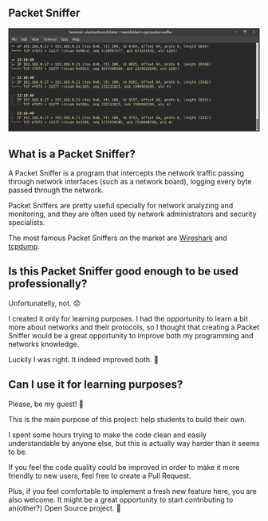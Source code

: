 ## Packet Sniffer

<p align="center">
  <img src="./github/packet-sniffer-ss.png" />
</p>

## What is a Packet Sniffer?
A Packet Sniffer is a program that intercepts the network traffic passing through
network interfaces (such as a network board), logging every byte passed through the network.

Packet Sniffers are pretty useful specially for network analyzing and monitoring,
and they are often used by network administrators and security specialists.

The most famous Packet Sniffers on the market are [Wireshark](https://www.wireshark.org/) and
[tcpdump](https://www.tcpdump.org/).

## Is this Packet Sniffer good enough to be used professionally?
Unfortunatelly, not. 😞

I created it only for learning purposes. I had the opportunity to learn a bit more about networks and their protocols, so I thought that creating a Packet Sniffer would be a great opportunity to improve both my programming and networks knowledge.

Luckily I was right. It indeed improved both. 🌟

## Can I use it for learning purposes?
Please, be my guest! 🚀

This is the main purpose of this project: help students to build their own.

I spent some hours trying to make the code clean and easily understandable by anyone else, but this is actually way harder than it seems to be.

If you feel the code quality could be improved in order to make it more friendly to new users, feel free to create a Pull Request.

Plus, if you feel comfortable to implement a fresh new feature here, you are also welcome. It might be a great opportunity to start contributing to an(other?) Open Source project. 💎
